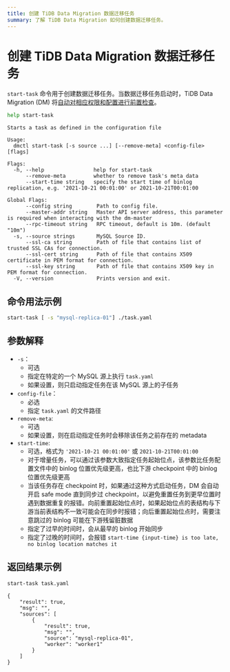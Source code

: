 ```yaml
---
title: 创建 TiDB Data Migration 数据迁移任务
summary: 了解 TiDB Data Migration 如何创建数据迁移任务。
---
```


# 创建 TiDB Data Migration 数据迁移任务

`start-task` 命令用于创建数据迁移任务。当数据迁移任务启动时，TiDB Data Migration (DM) 将[自动对相应权限和配置进行前置检查](/dm/dm-precheck.md)。


```bash
help start-task
```

```
Starts a task as defined in the configuration file

Usage:
  dmctl start-task [-s source ...] [--remove-meta] <config-file> [flags]

Flags:
  -h, --help                help for start-task
      --remove-meta         whether to remove task's meta data
      --start-time string   specify the start time of binlog replication, e.g. '2021-10-21 00:01:00' or 2021-10-21T00:01:00

Global Flags:
      --config string        Path to config file.
      --master-addr string   Master API server address, this parameter is required when interacting with the dm-master
      --rpc-timeout string   RPC timeout, default is 10m. (default "10m")
  -s, --source strings       MySQL Source ID.
      --ssl-ca string        Path of file that contains list of trusted SSL CAs for connection.
      --ssl-cert string      Path of file that contains X509 certificate in PEM format for connection.
      --ssl-key string       Path of file that contains X509 key in PEM format for connection.
  -V, --version              Prints version and exit.
```

## 命令用法示例


```bash
start-task [ -s "mysql-replica-01"] ./task.yaml
```

## 参数解释

+ `-s`：
    - 可选
    - 指定在特定的一个 MySQL 源上执行 `task.yaml`
    - 如果设置，则只启动指定任务在该 MySQL 源上的子任务
+ `config-file`：
    - 必选
    - 指定 `task.yaml` 的文件路径
+ `remove-meta`:
    - 可选
    - 如果设置，则在启动指定任务时会移除该任务之前存在的 metadata
+ `start-time`:
    - 可选，格式为 `'2021-10-21 00:01:00'` 或 `2021-10-21T00:01:00`
    - 对于增量任务，可以通过该参数大致指定任务起始位点，该参数比任务配置文件中的 binlog 位置优先级更高，也比下游 checkpoint 中的 binlog 位置优先级更高
    - 当该任务存在 checkpoint 时，如果通过这种方式启动任务，DM 会自动开启 safe mode 直到同步过 checkpoint，以避免重置任务到更早位置时遇到数据重复的报错。向前重置起始位点时，如果起始位点的表结构与下游当前表结构不一致可能会在同步时报错；向后重置起始位点时，需要注意跳过的 binlog 可能在下游残留脏数据
    - 指定了过早的时间时，会从最早的 binlog 开始同步
    - 指定了过晚的时间时，会报错 `start-time {input-time} is too late, no binlog location matches it`

## 返回结果示例


```bash
start-task task.yaml
```

```
{
    "result": true,
    "msg": "",
    "sources": [
        {
            "result": true,
            "msg": "",
            "source": "mysql-replica-01",
            "worker": "worker1"
        }
    ]
}
```
